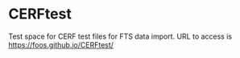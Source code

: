# CERFtest

Test space for CERF test files for FTS data import.
URL to access is https://foos.github.io/CERFtest/
